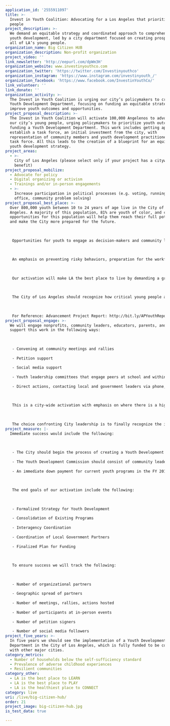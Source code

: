 ```yaml
---
application_id: '2555911097'
title: >-
  Invest in Youth Coalition: Advocating for a Los Angeles that prioritizes young
  people
project_description: >-
  We demand an equitable strategy and coordinated approach to comprehensive
  youth development, led by a city department focused on creating prosperity for
  all of LA’s young people.
organization_name: Big Citizen HUB
organization_description: Non-profit organization
project_video: ''
link_newsletter: 'http://eepurl.com/dpWm3H'
organization_website: www.investinyouthco.com
organization_twitter: 'https://twitter.com/Investinyouthco'
organization_instagram: 'https://www.instagram.com/investinyouth_/'
organization_facebook: 'https://www.facebook.com/InvestinYouthCo/'
link_volunteer: ''
link_donate: ''
organization_activity: >-
  The Invest in Youth Coalition is urging our city’s policymakers to create a
  Youth Development Department, focusing on funding an equitable strategy to our
  improve youth outcomes and opportunities.
project_proposal_description: >-
  The Invest in Youth Coalition will activate 100,000 Angelenos to advocate for
  our city’s young people, urging policymakers to prioritize youth outcomes by
  funding a Youth Development Department. This work includes getting approval to
  establish a task force, an initial investment from the city, with
  representation of community members and youth development practitioners on
  task force. All this leads to the creation of a blueprint for an equitable
  youth development strategy.
project_areas:
  - >-
    City of Los Angeles (please select only if your project has a citywide
    benefit)
project_proposal_mobilize:
  - Advocate for policy
  - Digital organizing or activism
  - Trainings and/or in-person engagements
  - >-
    Increase participation in political processes (e.g. voting, running for
    office, community problem solving)
project_proposal_best_place: >-
  Over 800,000 youth between 10 to 24 years of age live in the City of Los
  Angeles. A majority of this population, 81% are youth of color, and creating
  opportunities for this population will help them reach their full potential
  and make the City more prepared for the future. 
   
   
   
   Opportunities for youth to engage as decision-makers and community leaders becomes a driving force in their likelihood of being publicly engaged and creates a life-long dedication to the wellbeing of their neighborhoods. Youth who have limited opportunities are at higher risk of developing personal, social, and behavioral problems. Youth who have access to civic engagement, educational opportunities, vocational programs, and health services have higher rates of psychological and emotional stability, positive self-esteem, and greater risk management capacities. Access to these programs and services makes it less likely for young people to engage in unhealthy behaviors such as smoking, alcohol and substance abuse, crime and violence, and unsafe sex. Positive youth development has also been found to have a positive relationship to life satisfaction.
   
   
   
   An emphasis on preventing risky behaviors, preparation for the workforce, after school services, and raising academic achievement are all increasing the demand for youth programs. Los Angeles faces significant challenges in this area since policymakers have not adequately funded and successfully coordinated effective services. In fact, LA is only spending $75 per youth, while San Francisco and New York are spending $1,909 and $541 apiece on their young people. The City’s current youth development effort is a piecemeal approach with multiple agencies managing various programs. We believe is it critical that one coordinating body be responsible for identifying strategies that increase positive outcomes and opportunities for young people.
   
   
   
   Our activation will make LA the best place to live by demanding a greater investment in our city’s youth. This investment supports the healthy development of young people across various sectors, such as leadership development and workforce training, recognizes youth of color as one of our greatest assets in an increasingly globalized economy, and is a critical component of citywide efforts to combat poverty, reduce violence, and decrease homelessness.
   
   
   
   The City of Los Angeles should recognize how critical young people are to its economy, culture, and civic discourse — both today and in the future. Nonetheless, the City minimally invests in programs that benefit youth. The future of our City depends on the next generation of young Angelenos becoming ready for the transition into the workforce and/or higher education. It is time to ensure that all youth have access to high-quality programs—no matter where they live—with public investment to support a Youth Development Department.
   
   
   
   For Reference: Advancement Project Report: http://bit.ly/APYouthReport
project_proposal_engage: >-
  We will engage nonprofits, community leaders, educators, parents, and youth to
  support this work in the following ways:
   
   
   
   - Convening at community meetings and rallies
   
   - Petition support
   
   - Social media support
   
   - Youth leadership committees that engage peers at school and within neighborhoods
   
   - Direct actions, contacting local and government leaders via phone, email, text, and in-person
   
   
   
   This is a city-wide activation with emphasis on where there is a high need and disproportionate investment in positive youth development opportunities and services. In addition to the five organizations collaborating on this activation, the Invest in Youth Coalition is already engaging 24 organizations in these areas.
   
   
   
   The choice confronting City leadership is to finally recognize the importance of youth development. We are advocating for a strategic, adequately funded plan to promote youth development. We expect to get citywide support for our efforts -- and our partners will continue to be strong advocates — but we need more city residents to help us urge the City Council and Mayor to prioritize youth development moving forward.
project_measure: |-
  Immediate success would include the following:
   
   
   
   - The City should begin the process of creating a Youth Development Department by first establishing an independent commission that could provide lead thinking and relationship building that could eventually turn into a department.
   
   - The Youth Development Commission should consist of community leaders, resident advocates, and youth themselves and would serve as the focal point within the City to review policies and coordinate funding for youth programs.
   
   - An immediate down payment for current youth programs in the FY 2018-19 budget would play a key role in kick starting the conversation in City Hall. It will send a message of long-term strategy, accountability, and ownership.
   
   
   
   The end goals of our activation include the following:
   
   
   
   - Formalized Strategy for Youth Development
   
   - Consolidation of Existing Programs
   
   - Interagency Coordination
   
   - Coordination of Local Government Partners
   
   - Finalized Plan for Funding
   
   
   
   To ensure success we will track the following:
   
   
   
   - Number of organizational partners
   
   - Geographic spread of partners
   
   - Number of meetings, rallies, actions hosted
   
   - Number of participants at in-person events
   
   - Number of petition signers
   
   - Number of social media followers
project_five_years: >-
  In five years we should see the implementation of a Youth Development
  Department in the City of Los Angeles, which is fully funded to be competitive
  with other major cities.
category_metrics:
  - Number of households below the self-sufficiency standard
  - Prevalence of adverse childhood experiences
  - Resilient communities
category_other:
  - LA is the best place to LEARN
  - LA is the best place to PLAY
  - LA is the healthiest place to CONNECT
category: live
uri: /live/big-citizen-hub/
order: 21
project_image: big-citizen-hub.jpg
is_test_data: true

---
```

